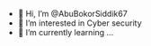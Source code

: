 - 👋 Hi, I’m @AbuBokorSiddik67
- 👀 I’m interested in Cyber security
- 🌱 I’m currently learning ...
<!---
AbuBokorSiddik67/AbuBokorSiddik67 is a ✨ special ✨ repository because its `README.md` (this file) appears on your GitHub profile.
You can click the Preview link to take a look at your changes.
--->
